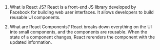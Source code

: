 1. What is React JS?
React is a front-end JS library developed by Facebook for building web user interfaces. It allows developers to build reusable UI components.

2. What are React Components?
React breaks down everything on the UI into small components, and the components are reusable. When the state of a component changes, React rerenders the component with the updated information.